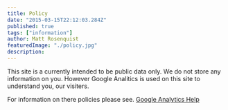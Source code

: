 ```yaml
---
title: Policy
date: "2015-03-15T22:12:03.284Z"
published: true
tags: ["information"]
author: Matt Rosenquist
featuredImage: "./policy.jpg"
description: 
---
```


This site is a currently intended to be public data only. We do not store any information on you. However Google Analitics is used on this site to understand you, our visiters. 

For information on there policies please see.
[Google Analytics Help](https://support.google.com/analytics/answer/6004245?hl=en)
